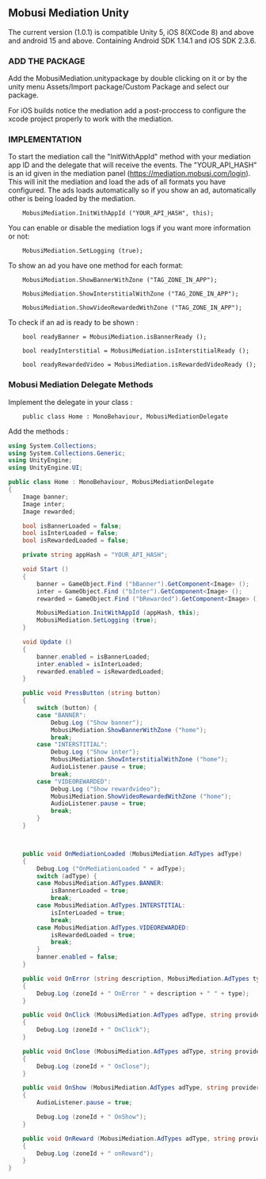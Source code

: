 
## Mobusi Mediation Unity

The current version (1.0.1) is compatible Unity 5, iOS 8(XCode 8) and above and android 15 and above. Containing Android SDK 1.14.1 and iOS SDK 2.3.6.

### ADD THE PACKAGE

Add the MobusiMediation.unitypackage by double clicking on it or by the unity menu Assets/Import package/Custom Package and select our package.

For iOS builds notice the mediation add a post-proccess to configure the xcode project properly to work with the mediation.

### IMPLEMENTATION

To start the mediation call the "InitWithAppId" method with your mediation app ID and the delegate that will receive the events. The "YOUR_API_HASH" is an id given in the mediation panel (<https://mediation.mobusi.com/login>). This will init the mediation and load the ads of all formats you have configured. The ads loads automatically so if you show an ad, automatically other is being loaded by the mediation.

        MobusiMediation.InitWithAppId ("YOUR_API_HASH", this);

You can enable or disable the mediation logs if you want more information or not:

        MobusiMediation.SetLogging (true);

To show an ad you have one method for each format:

        MobusiMediation.ShowBannerWithZone ("TAG_ZONE_IN_APP");

        MobusiMediation.ShowInterstitialWithZone ("TAG_ZONE_IN_APP");

        MobusiMediation.ShowVideoRewardedWithZone ("TAG_ZONE_IN_APP");

To check if an ad is ready to be shown :

        bool readyBanner = MobusiMediation.isBannerReady ();

        bool readyInterstitial = MobusiMediation.isInterstitialReady ();

        bool readyRewardedVideo = MobusiMediation.isRewardedVideoReady ();

### Mobusi Mediation Delegate Methods

Implement the delegate in your class :

        public class Home : MonoBehaviour, MobusiMediationDelegate

Add the methods :

```c#
using System.Collections;
using System.Collections.Generic;
using UnityEngine;
using UnityEngine.UI;

public class Home : MonoBehaviour, MobusiMediationDelegate
{
	Image banner;
	Image inter;
	Image rewarded;

	bool isBannerLoaded = false;
	bool isInterLoaded = false;
	bool isRewardedLoaded = false;

	private string appHash = "YOUR_API_HASH";

	void Start ()
	{
		banner = GameObject.Find ("bBanner").GetComponent<Image> ();
		inter = GameObject.Find ("bInter").GetComponent<Image> ();
		rewarded = GameObject.Find ("bRewarded").GetComponent<Image> ();

		MobusiMediation.InitWithAppId (appHash, this);
		MobusiMediation.SetLogging (true);
	}

	void Update ()
	{
		banner.enabled = isBannerLoaded;
		inter.enabled = isInterLoaded;
		rewarded.enabled = isRewardedLoaded;
	}

	public void PressButton (string button)
	{
		switch (button) {
		case "BANNER":
			Debug.Log ("Show banner");
			MobusiMediation.ShowBannerWithZone ("home");
			break;
		case "INTERSTITIAL":
			Debug.Log ("Show inter");
			MobusiMediation.ShowInterstitialWithZone ("home");
			AudioListener.pause = true;
			break;
		case "VIDEOREWARDED":
			Debug.Log ("Show rewardvideo");
			MobusiMediation.ShowVideoRewardedWithZone ("home");
			AudioListener.pause = true;
			break;
		}
	}



	public void OnMediationLoaded (MobusiMediation.AdTypes adType)
	{
		Debug.Log ("OnMediationLoaded " + adType);
		switch (adType) {
		case MobusiMediation.AdTypes.BANNER:
			isBannerLoaded = true;
			break;
		case MobusiMediation.AdTypes.INTERSTITIAL:
			isInterLoaded = true;
			break;
		case MobusiMediation.AdTypes.VIDEOREWARDED:
			isRewardedLoaded = true;
			break;
		}
		banner.enabled = false;
	}

	public void OnError (string description, MobusiMediation.AdTypes type, string zoneId)
	{
		Debug.Log (zoneId + " OnError " + description + " " + type);
	}

	public void OnClick (MobusiMediation.AdTypes adType, string provider, string zoneId)
	{
		Debug.Log (zoneId + " OnClick");
	}

	public void OnClose (MobusiMediation.AdTypes adType, string provider, string zoneId)
	{
		Debug.Log (zoneId + " OnClose");
	}

	public void OnShow (MobusiMediation.AdTypes adType, string provider, string zoneId)
	{
		AudioListener.pause = true;

		Debug.Log (zoneId + " OnShow");
	}

	public void OnReward (MobusiMediation.AdTypes adType, string provider, string zoneId)
	{
		Debug.Log (zoneId + " onReward");
	}
}
```
